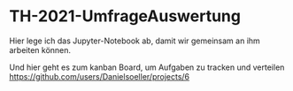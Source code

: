 # TH-2021-UmfrageAuswertung

Hier lege ich das Jupyter-Notebook ab, damit wir gemeinsam an ihm arbeiten können.

Und hier geht es zum kanban Board, um Aufgaben zu tracken und verteilen 
https://github.com/users/Danielsoeller/projects/6
